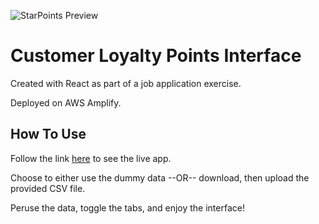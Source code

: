 ![StarPoints Preview](./assets/starpoints_preview.png)

# Customer Loyalty Points Interface

Created with React as part of a job application exercise.

Deployed on AWS Amplify.

## How To Use

Follow the link [here](lindsaykjohnston.com) to see the live app.

Choose to either use the dummy data --OR-- download, then upload the provided CSV file.

Peruse the data, toggle the tabs, and enjoy the interface!